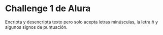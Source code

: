<h1>Challenge 1 de Alura</h1>
<p>Encripta y desencripta texto pero solo acepta letras minúsculas, la letra ñ y algunos signos de puntuación.</p>
